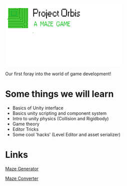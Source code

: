 ![Orbis](orbis.png)

Our first foray into the world of game development!

# Some things we will learn
- Basics of Unity interface
- Basics unity scripting and component system
- Intro to unity physics (Collision and Rigidbody)
- Game theory
- Editor Tricks
- Some cool 'hacks' (Level Editor and asset serializer) 

# Links
[Maze Generator](http://hereandabove.com/maze/mazeorig.form.html)

[Maze Converter](https://www.browserling.com/tools/gif-to-png)
